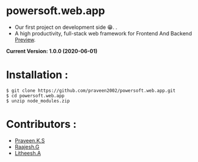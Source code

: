 # powersoft.web.app

- Our first project on development side 😁. .
- A high productivity, full-stack web framework for Frontend And Backend [Preview](https://powersoft.services).

**Current Version: 1.0.0 (2020-06-01)**

# Installation :

```
$ git clone https://github.com/praveen2002/powersoft.web.app.git
$ cd powersoft.web.app
$ unzip node_modules.zip
```
 
# Contributors :

- [Praveen.K.S](https://github.com/lightningsarp)
- [Raajesh.G](https://github.com/Raajesh-G)
- [Litheesh.A](https://github.com/litheesh56)



